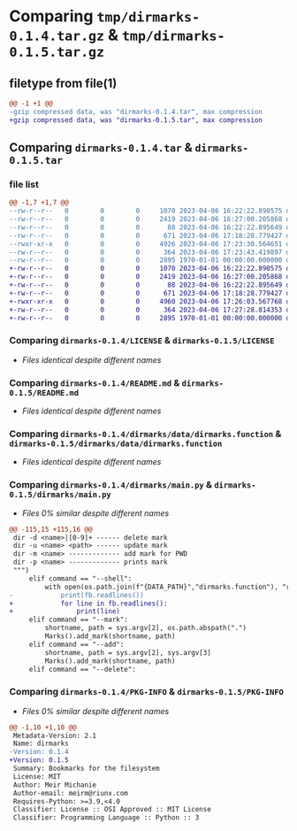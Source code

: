 # Comparing `tmp/dirmarks-0.1.4.tar.gz` & `tmp/dirmarks-0.1.5.tar.gz`

## filetype from file(1)

```diff
@@ -1 +1 @@
-gzip compressed data, was "dirmarks-0.1.4.tar", max compression
+gzip compressed data, was "dirmarks-0.1.5.tar", max compression
```

## Comparing `dirmarks-0.1.4.tar` & `dirmarks-0.1.5.tar`

### file list

```diff
@@ -1,7 +1,7 @@
--rw-r--r--   0        0        0     1070 2023-04-06 16:22:22.890575 dirmarks-0.1.4/LICENSE
--rw-r--r--   0        0        0     2419 2023-04-06 16:27:00.205868 dirmarks-0.1.4/README.md
--rw-r--r--   0        0        0       88 2023-04-06 16:22:22.895649 dirmarks-0.1.4/dirmarks/__init__.py
--rw-r--r--   0        0        0      671 2023-04-06 17:18:28.779427 dirmarks-0.1.4/dirmarks/data/dirmarks.function
--rwxr-xr-x   0        0        0     4926 2023-04-06 17:23:30.564651 dirmarks-0.1.4/dirmarks/main.py
--rw-r--r--   0        0        0      364 2023-04-06 17:23:43.419897 dirmarks-0.1.4/pyproject.toml
--rw-r--r--   0        0        0     2895 1970-01-01 00:00:00.000000 dirmarks-0.1.4/PKG-INFO
+-rw-r--r--   0        0        0     1070 2023-04-06 16:22:22.890575 dirmarks-0.1.5/LICENSE
+-rw-r--r--   0        0        0     2419 2023-04-06 16:27:00.205868 dirmarks-0.1.5/README.md
+-rw-r--r--   0        0        0       88 2023-04-06 16:22:22.895649 dirmarks-0.1.5/dirmarks/__init__.py
+-rw-r--r--   0        0        0      671 2023-04-06 17:18:28.779427 dirmarks-0.1.5/dirmarks/data/dirmarks.function
+-rwxr-xr-x   0        0        0     4960 2023-04-06 17:26:03.567768 dirmarks-0.1.5/dirmarks/main.py
+-rw-r--r--   0        0        0      364 2023-04-06 17:27:28.814353 dirmarks-0.1.5/pyproject.toml
+-rw-r--r--   0        0        0     2895 1970-01-01 00:00:00.000000 dirmarks-0.1.5/PKG-INFO
```

### Comparing `dirmarks-0.1.4/LICENSE` & `dirmarks-0.1.5/LICENSE`

 * *Files identical despite different names*

### Comparing `dirmarks-0.1.4/README.md` & `dirmarks-0.1.5/README.md`

 * *Files identical despite different names*

### Comparing `dirmarks-0.1.4/dirmarks/data/dirmarks.function` & `dirmarks-0.1.5/dirmarks/data/dirmarks.function`

 * *Files identical despite different names*

### Comparing `dirmarks-0.1.4/dirmarks/main.py` & `dirmarks-0.1.5/dirmarks/main.py`

 * *Files 0% similar despite different names*

```diff
@@ -115,15 +115,16 @@
 dir -d <name>|[0-9]+ ------ delete mark
 dir -u <name> <path> ------ update mark
 dir -m <name> ------------- add mark for PWD
 dir -p <name> ------------- prints mark
 """)
     elif command == "--shell":
         with open(os.path.join(f"{DATA_PATH}","dirmarks.function"), "r") as fb:
-            print(fb.readlines())
+            for line in fb.readlines():
+                print(line)
     elif command == "--mark":
         shortname, path = sys.argv[2], os.path.abspath(".")
         Marks().add_mark(shortname, path)
     elif command == "--add":
         shortname, path = sys.argv[2], sys.argv[3]
         Marks().add_mark(shortname, path)
     elif command == "--delete":
```

### Comparing `dirmarks-0.1.4/PKG-INFO` & `dirmarks-0.1.5/PKG-INFO`

 * *Files 0% similar despite different names*

```diff
@@ -1,10 +1,10 @@
 Metadata-Version: 2.1
 Name: dirmarks
-Version: 0.1.4
+Version: 0.1.5
 Summary: Bookmarks for the filesystem
 License: MIT
 Author: Meir Michanie
 Author-email: meirm@riunx.com
 Requires-Python: >=3.9,<4.0
 Classifier: License :: OSI Approved :: MIT License
 Classifier: Programming Language :: Python :: 3
```

